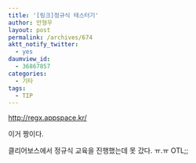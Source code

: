 ```yaml
---
title: '[링크]정규식 테스터기'
author: 안형우
layout: post
permalink: /archives/674
aktt_notify_twitter:
  - yes
daumview_id:
  - 36867857
categories:
  - 기타
tags:
  - TIP
---
```

<http://regx.appspace.kr/> <div>
  이거 짱이다.
</div>

<div>
  클리어보스에서 정규식 교육을 진행했는데 못 갔다. ㅠ.ㅠ OTL;;
</div>